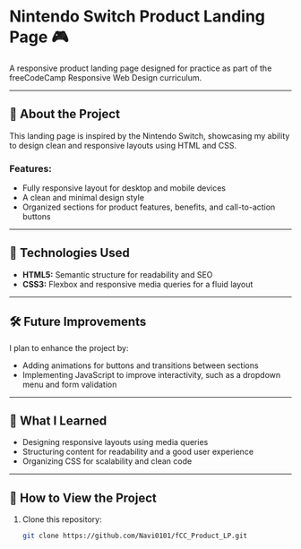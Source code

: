 # Nintendo Switch Product Landing Page 🎮

A responsive product landing page designed for practice as part of the freeCodeCamp Responsive Web Design curriculum.

---

## 📝 About the Project

This landing page is inspired by the Nintendo Switch, showcasing my ability to design clean and responsive layouts using HTML and CSS.

### Features:
- Fully responsive layout for desktop and mobile devices
- A clean and minimal design style
- Organized sections for product features, benefits, and call-to-action buttons

---

## 🚀 Technologies Used

- **HTML5:** Semantic structure for readability and SEO
- **CSS3:** Flexbox and responsive media queries for a fluid layout

---

## 🛠️ Future Improvements

I plan to enhance the project by:
- Adding animations for buttons and transitions between sections
- Implementing JavaScript to improve interactivity, such as a dropdown menu and form validation

---

## 🌟 What I Learned

- Designing responsive layouts using media queries
- Structuring content for readability and a good user experience
- Organizing CSS for scalability and clean code

---

## 📂 How to View the Project

1. Clone this repository:
   ```bash
   git clone https://github.com/Navi0101/fCC_Product_LP.git

